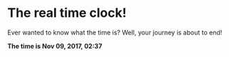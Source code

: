 # The real time clock!

Ever wanted to know what the time is? Well, your journey is about to end!

**The time is Nov 09, 2017, 02:37**